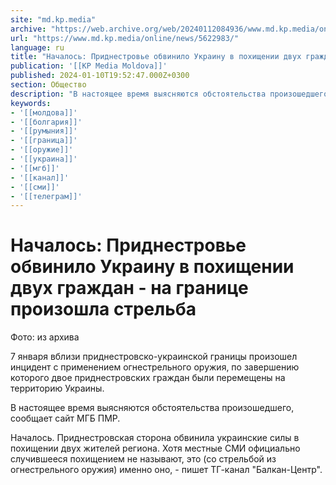 ```yaml
---
site: "md.kp.media"
archive: "https://web.archive.org/web/20240112084936/www.md.kp.media/online/news/5622983/"
url: "https://www.md.kp.media/online/news/5622983/"
language: ru
title: "Началось: Приднестровье обвинило Украину в похищении двух граждан - на границе произошла стрельба"
publication: '[[KP Media Moldova]]'
published: 2024-01-10T19:52:47.000Z+0300
section: Общество
description: "В настоящее время выясняются обстоятельства произошедшего, сообщает сайт МГБ ПМР"
keywords:
- '[[молдова]]'
- '[[болгария]]'
- '[[румыния]]'
- '[[граница]]'
- '[[оружие]]'
- '[[украина]]'
- '[[мгб]]'
- '[[канал]]'
- '[[сми]]'
- '[[телеграм]]'
---
```


# Началось: Приднестровье обвинило Украину в похищении двух граждан - на границе произошла стрельба

Фото: из архива

7 января вблизи приднестровско-украинской границы произошел инцидент с применением огнестрельного оружия, по завершению которого двое приднестровских граждан были перемещены на территорию Украины.

В настоящее время выясняются обстоятельства произошедшего, сообщает сайт МГБ ПМР.

Началось. Приднестровская сторона обвинила украинские силы в похищении двух жителей региона. Хотя местные СМИ официально случившееся похищением не называют, это (со стрельбой из огнестрельного оружия) именно оно, - пишет ТГ-канал "Балкан-Центр".